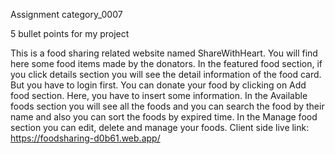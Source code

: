 Assignment category_0007

5 bullet points for my project

This is a food sharing related website named ShareWithHeart. You will find here some food items made by the donators.
In the featured food section, if you click details section you will see the detail information of the food card. But you have to login first.
You can donate your food by clicking on Add food section. Here, you have to insert some information.
In the Available foods section you will see all the foods and you can search the food by their name and also you can sort the foods by expired time.
In the Manage food section you can edit, delete and manage your foods.
Client side live link: https://foodsharing-d0b61.web.app/
